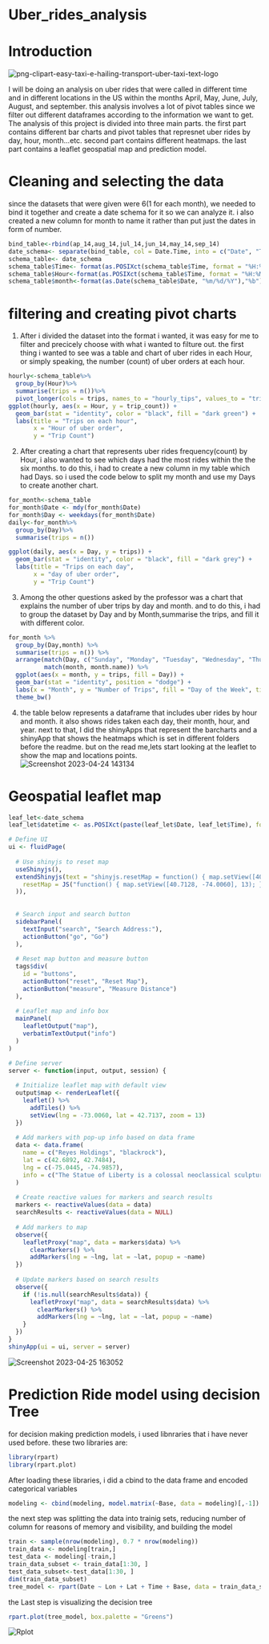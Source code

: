 # Uber_rides_analysis  
# Introduction  
![png-clipart-easy-taxi-e-hailing-transport-uber-taxi-text-logo](https://user-images.githubusercontent.com/118494139/234085381-e60f5a53-290d-47c7-9b91-b98bc3968318.png)

I will be doing an analysis on uber rides that were called in different time and in different locations in the US within the months April, May, June, July, August, and september. this analysis involves a lot of pivot tables since we filter out different dataframes according to the information we want to get. The analysis of this project is divided into three main parts. the first part contains different bar charts and pivot tables that represnet uber rides by day, hour, month...etc. second part contains different heatmaps. the last part contains a leaflet geospatial map and prediction model.  
# Cleaning and selecting the data  
 since the datasets that were given were 6(1 for each month), we needed to bind it together and create a date schema for it so we can analyze it. i also created a new column for month to name it rather than put just the dates in form of number.
```r
bind_table<-rbind(ap_14,aug_14,jul_14,jun_14,may_14,sep_14)
date_schema<- separate(bind_table, col = Date.Time, into = c("Date", "Time"), sep = " ")
schema_table<- date_schema
schema_table$Time<- format(as.POSIXct(schema_table$Time, format = "%H:%M:%S"), format = "%H:%M")
schema_table$Hour<-format(as.POSIXct(schema_table$Time, format = "%H:%M"), format = "%H")
schema_table$month<-format(as.Date(schema_table$Date, "%m/%d/%Y"),"%b")
```  
# filtering and creating pivot charts  
1. After i divided the dataset into the format i wanted, it was easy for me to filter and precicely choose with what i wanted to filture out. the first thing i wanted to see was a table and chart of uber rides in each Hour, or simply speaking, the number (count) of uber orders at each hour. 
```r
hourly<-schema_table%>%
  group_by(Hour)%>%
  summarise(trips = n())%>%
  pivot_longer(cols = trips, names_to = "hourly_tips", values_to = "trip_count")
ggplot(hourly, aes(x = Hour, y = trip_count)) +
  geom_bar(stat = "identity", color = "black", fill = "dark green") +
  labs(title = "Trips on each hour",
       x = "Hour of uber order",
       y = "Trip Count")
```  
2. After creating a chart that represents uber rides frequency(count) by Hour, i also wanted to see which days had the most rides within the the six months. to do this, i had to create a new column in my table which had Days. so i used the code below to split my month and use my Days to create another chart.  
```r
for_month<-schema_table
for_month$Date <- mdy(for_month$Date)
for_month$Day <- weekdays(for_month$Date)
daily<-for_month%>%
  group_by(Day)%>%
  summarise(trips = n())

ggplot(daily, aes(x = Day, y = trips)) +
  geom_bar(stat = "identity", color = "black", fill = "dark grey") +
  labs(title = "Trips on each day",
       x = "day of uber order",
       y = "Trip Count")
```
3. Among the other questions asked by the professor was a chart that explains the number of uber trips by day and month. and to do this, i had to group the dataset by Day and by Month,summarise the trips, and fill it with different color.  
```r
for_month %>%
  group_by(Day,month) %>%
  summarise(trips = n()) %>%
  arrange(match(Day, c("Sunday", "Monday", "Tuesday", "Wednesday", "Thursday", "Friday", "Saturday")),
          match(month, month.name)) %>%
  ggplot(aes(x = month, y = trips, fill = Day)) +
  geom_bar(stat = "identity", position = "dodge") +
  labs(x = "Month", y = "Number of Trips", fill = "Day of the Week", title = "Number of Uber Trips by Day and Month") +
  theme_bw()
  ```
4. the table below represents a dataframe that includes uber rides by hour and month. it also shows rides taken each day, their month, hour, and year. next to that, I did the shinyApps that represent the barcharts and a shinyApp that shows the heatmaps which is set in different folders before the readme. but on the read me,lets start looking at the leaflet to show the map and locations points.  
![Screenshot 2023-04-24 143134](https://user-images.githubusercontent.com/118494139/234100152-df8b3618-2a7d-408c-b0f5-a0737f43a06e.png)  
# Geospatial leaflet map  
```r
leaf_let<-date_schema
leaf_let$datetime <- as.POSIXct(paste(leaf_let$Date, leaf_let$Time), format = "%m/%d/%Y %H:%M:%S")

# Define UI
ui <- fluidPage(
  
  # Use shinyjs to reset map
  useShinyjs(),
  extendShinyjs(text = "shinyjs.resetMap = function() { map.setView([40.7128, -74.0060], 13); }", functions = list(
    resetMap = JS("function() { map.setView([40.7128, -74.0060], 13); }")
  )),
  
  
  # Search input and search button
  sidebarPanel(
    textInput("search", "Search Address:"),
    actionButton("go", "Go")
  ),
  
  # Reset map button and measure button
  tags$div(
    id = "buttons",
    actionButton("reset", "Reset Map"),
    actionButton("measure", "Measure Distance")
  ),
  
  # Leaflet map and info box
  mainPanel(
    leafletOutput("map"),
    verbatimTextOutput("info")
  )
)

# Define server
server <- function(input, output, session) {
  
  # Initialize leaflet map with default view
  output$map <- renderLeaflet({
    leaflet() %>%
      addTiles() %>%
      setView(lng = -73.0060, lat = 42.7137, zoom = 13)
  })
  
  # Add markers with pop-up info based on data frame
  data <- data.frame(
    name = c("Reyes Holdings", "blackrock"),
    lat = c(42.6892, 42.7484),
    lng = c(-75.0445, -74.9857),
    info = c("The Statue of Liberty is a colossal neoclassical sculpture on Liberty Island in New York Harbor within New York City.", "The Empire State Building is a 102-story Art Deco skyscraper in Midtown Manhattan, New York City.")
  )
  
  # Create reactive values for markers and search results
  markers <- reactiveValues(data = data)
  searchResults <- reactiveValues(data = NULL)
  
  # Add markers to map
  observe({
    leafletProxy("map", data = markers$data) %>%
      clearMarkers() %>%
      addMarkers(lng = ~lng, lat = ~lat, popup = ~name)
  })
  
  # Update markers based on search results
  observe({
    if (!is.null(searchResults$data)) {
      leafletProxy("map", data = searchResults$data) %>%
        clearMarkers() %>%
        addMarkers(lng = ~lng, lat = ~lat, popup = ~name)
    }
  })
}
shinyApp(ui = ui, server = server)
```
![Screenshot 2023-04-25 163052](https://user-images.githubusercontent.com/118494139/234411539-76685ac2-754e-49f5-b9b4-a41f2fd9b735.png)

# Prediction Ride model using decision Tree  
for decision making prediction models, i used libnraries that i have never used before. these two libraries are:  
```r
library(rpart)
library(rpart.plot)
```
After loading these libraries, i did a cbind to the data frame and encoded categorical variables  
```r
modeling <- cbind(modeling, model.matrix(~Base, data = modeling)[,-1])
```  
the next step was splitting the data into trainig sets, reducing number of column for reasons of memory and visibility, and building the model  
```r
train <- sample(nrow(modeling), 0.7 * nrow(modeling))
train_data <- modeling[train,]
test_data <- modeling[-train,]
train_data_subset <- train_data[1:30, ]
test_data_subset<-test_data[1:30, ]
dim(train_data_subset)
tree_model <- rpart(Date ~ Lon + Lat + Time + Base, data = train_data_subset, method = "class")
```  
the Last step is visualizing the decision tree  
```r
rpart.plot(tree_model, box.palette = "Greens")
```  
![Rplot](https://user-images.githubusercontent.com/118494139/234410826-1fcc167a-b41e-4903-9ab3-6848cd79f59b.png)












